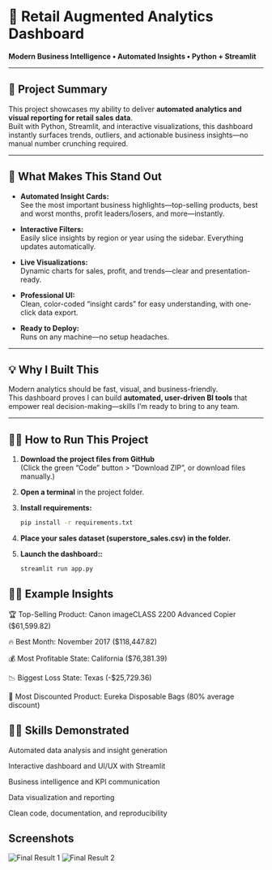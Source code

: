 # 🧠 Retail Augmented Analytics Dashboard

**Modern Business Intelligence • Automated Insights • Python + Streamlit**

---

## 🌟 Project Summary

This project showcases my ability to deliver **automated analytics and visual reporting for retail sales data**.  
Built with Python, Streamlit, and interactive visualizations, this dashboard instantly surfaces trends, outliers, and actionable business insights—no manual number crunching required.

---

## 🚀 What Makes This Stand Out

- **Automated Insight Cards:**  
  See the most important business highlights—top-selling products, best and worst months, profit leaders/losers, and more—instantly.

- **Interactive Filters:**  
  Easily slice insights by region or year using the sidebar. Everything updates automatically.

- **Live Visualizations:**  
  Dynamic charts for sales, profit, and trends—clear and presentation-ready.

- **Professional UI:**  
  Clean, color-coded “insight cards” for easy understanding, with one-click data export.

- **Ready to Deploy:**  
  Runs on any machine—no setup headaches.

---

## 💡 Why I Built This

Modern analytics should be fast, visual, and business-friendly.  
This dashboard proves I can build **automated, user-driven BI tools** that empower real decision-making—skills I’m ready to bring to any team.

---

## 👩‍💻 How to Run This Project

1. **Download the project files from GitHub**  
   (Click the green “Code” button > “Download ZIP”, or download files manually.)

2. **Open a terminal** in the project folder.

3. **Install requirements:**  
   ```bash
   pip install -r requirements.txt
   
4. **Place your sales dataset (superstore_sales.csv) in the folder.**  
   
5. **Launch the dashboard::**  
   ```bash
   streamlit run app.py

## 👩‍💻 Example Insights

🏆 Top-Selling Product: Canon imageCLASS 2200 Advanced Copier ($61,599.82)

🔥 Best Month: November 2017 ($118,447.82)

💰 Most Profitable State: California ($76,381.39)

📉 Biggest Loss State: Texas (-$25,729.36)

🎯 Most Discounted Product: Eureka Disposable Bags (80% average discount)

## 👩‍💻 Skills Demonstrated
Automated data analysis and insight generation

Interactive dashboard and UI/UX with Streamlit

Business intelligence and KPI communication

Data visualization and reporting

Clean code, documentation, and reproducibility

## Screenshots

![Final Result 1](images/final-result-1.png)
![Final Result 2](images/final-result-2.png)
